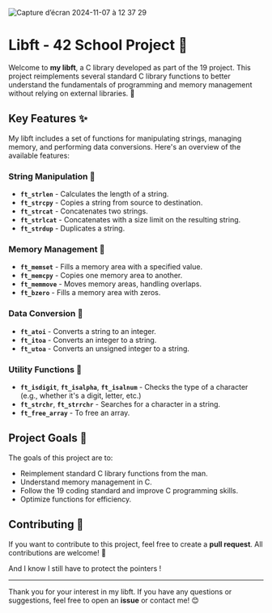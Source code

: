 ![Capture d’écran 2024-11-07 à 12 37 29](https://github.com/user-attachments/assets/321cb1f6-89d4-4e07-8b6c-cd9d54e74312)

# Libft - 42 School Project 🚀

Welcome to **my libft**, a C library developed as part of the 19 project. This project reimplements several standard C library functions to better understand the fundamentals of programming and memory management without relying on external libraries. 🎉

## Key Features ✨

My libft includes a set of functions for manipulating strings, managing memory, and performing data conversions. Here's an overview of the available features:

### String Manipulation 📝
- **`ft_strlen`** - Calculates the length of a string.
- **`ft_strcpy`** - Copies a string from source to destination.
- **`ft_strcat`** - Concatenates two strings.
- **`ft_strlcat`** - Concatenates with a size limit on the resulting string.
- **`ft_strdup`** - Duplicates a string.

### Memory Management 💾
- **`ft_memset`** - Fills a memory area with a specified value.
- **`ft_memcpy`** - Copies one memory area to another.
- **`ft_memmove`** - Moves memory areas, handling overlaps.
- **`ft_bzero`** - Fills a memory area with zeros.

### Data Conversion 🔄
- **`ft_atoi`** - Converts a string to an integer.
- **`ft_itoa`** - Converts an integer to a string.
- **`ft_utoa`** - Converts an unsigned integer to a string.

### Utility Functions 🔧
- **`ft_isdigit`**, **`ft_isalpha`**, **`ft_isalnum`** - Checks the type of a character (e.g., whether it's a digit, letter, etc.)
- **`ft_strchr`**, **`ft_strrchr`** - Searches for a character in a string.
- **`ft_free_array`** - To free an array.

## Project Goals 🎯

The goals of this project are to:
- Reimplement standard C library functions from the man.
- Understand memory management in C.
- Follow the 19 coding standard and improve C programming skills.
- Optimize functions for efficiency.

## Contributing 🤝

If you want to contribute to this project, feel free to create a **pull request**. All contributions are welcome! 🎉

And I know I still have to protect the pointers !

---

Thank you for your interest in my libft. If you have any questions or suggestions, feel free to open an **issue** or contact me! 😊
